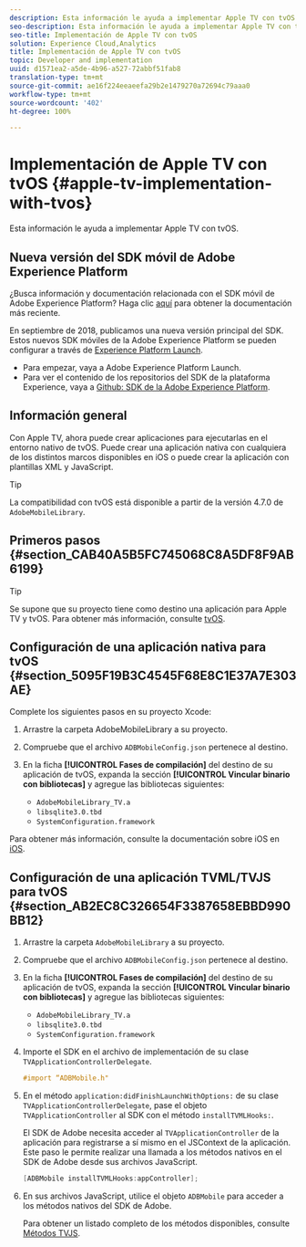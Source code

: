 ```yaml
---
description: Esta información le ayuda a implementar Apple TV con tvOS.
seo-description: Esta información le ayuda a implementar Apple TV con tvOS.
seo-title: Implementación de Apple TV con tvOS
solution: Experience Cloud,Analytics
title: Implementación de Apple TV con tvOS
topic: Developer and implementation
uuid: d1571ea2-a5de-4b96-a527-72abbf51fab8
translation-type: tm+mt
source-git-commit: ae16f224eeaeefa29b2e1479270a72694c79aaa0
workflow-type: tm+mt
source-wordcount: '402'
ht-degree: 100%

---
```



# Implementación de Apple TV con tvOS {#apple-tv-implementation-with-tvos}

Esta información le ayuda a implementar Apple TV con tvOS.

## Nueva versión del SDK móvil de Adobe Experience Platform

¿Busca información y documentación relacionada con el SDK móvil de Adobe Experience Platform? Haga clic [aquí](https://aep-sdks.gitbook.io/docs/) para obtener la documentación más reciente.

En septiembre de 2018, publicamos una nueva versión principal del SDK. Estos nuevos SDK móviles de la Adobe Experience Platform se pueden configurar a través de [Experience Platform Launch](https://www.adobe.com/es/experience-platform/launch.html).

* Para empezar, vaya a Adobe Experience Platform Launch.
* Para ver el contenido de los repositorios del SDK de la plataforma Experience, vaya a [Github: SDK de la Adobe Experience Platform](https://github.com/Adobe-Marketing-Cloud/acp-sdks).

## Información general

Con Apple TV, ahora puede crear aplicaciones para ejecutarlas en el entorno nativo de tvOS. Puede crear una aplicación nativa con cualquiera de los distintos marcos disponibles en iOS o puede crear la aplicación con plantillas XML y JavaScript.

>[!TIP]
>
>La compatibilidad con tvOS está disponible a partir de la versión 4.7.0 de `AdobeMobileLibrary`.

## Primeros pasos {#section_CAB40A5B5FC745068C8A5DF8F9AB6199}

>[!TIP]
>
>Se supone que su proyecto tiene como destino una aplicación para Apple TV y tvOS. Para obtener más información, consulte [tvOS](https://developer.apple.com/tvos/documentation/).

## Configuración de una aplicación nativa para tvOS {#section_5095F19B3C4545F68E8C1E37A7E303AE}

Complete los siguientes pasos en su proyecto Xcode:

1. Arrastre la carpeta AdobeMobileLibrary a su proyecto.
1. Compruebe que el archivo `ADBMobileConfig.json` pertenece al destino.
1. En la ficha **[!UICONTROL Fases de compilación]** del destino de su aplicación de tvOS, expanda la sección **[!UICONTROL Vincular binario con bibliotecas]** y agregue las bibliotecas siguientes:

   * `AdobeMobileLibrary_TV.a`
   * `libsqlite3.0.tbd`
   * `SystemConfiguration.framework`

Para obtener más información, consulte la documentación sobre iOS en [iOS](https://developer.apple.com/ios/resources/).

## Configuración de una aplicación TVML/TVJS para tvOS {#section_AB2EC8C326654F3387658EBBD990BB12}

1. Arrastre la carpeta `AdobeMobileLibrary` a su proyecto.
1. Compruebe que el archivo `ADBMobileConfig.json` pertenece al destino.
1. En la ficha **[!UICONTROL Fases de compilación]** del destino de su aplicación de tvOS, expanda la sección **[!UICONTROL Vincular binario con bibliotecas]** y agregue las bibliotecas siguientes:

   * `AdobeMobileLibrary_TV.a`
   * `libsqlite3.0.tbd`
   * `SystemConfiguration.framework`

1. Importe el SDK en el archivo de implementación de su clase `TVApplicationControllerDelegate`.

   ```objective-c
   #import “ADBMobile.h"
   ```

1. En el método `application:didFinishLaunchWithOptions:` de su clase `TVApplicationControllerDelegate`, pase el objeto `TVApplicationController` al SDK con el método `installTVMLHooks:`.

   El SDK de Adobe necesita acceder al `TVApplicationController` de la aplicación para registrarse a sí mismo en el JSContext de la aplicación. Este paso le permite realizar una llamada a los métodos nativos en el SDK de Adobe desde sus archivos JavaScript.

   ```objective-c
   [ADBMobile installTVMLHooks:appController];
   ```

1. En sus archivos JavaScript, utilice el objeto `ADBMobile` para acceder a los métodos nativos del SDK de Adobe.

   Para obtener un listado completo de los métodos disponibles, consulte [Métodos TVJS](/help/ios/apple-tv-implementation-tvos/tvjs-methods.md).

